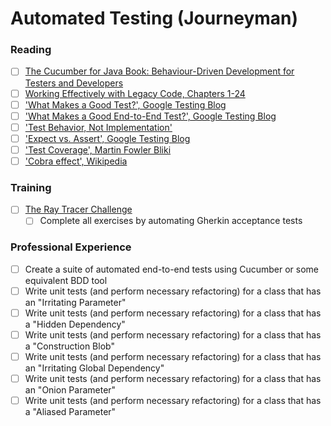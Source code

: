 # Automated Testing (Journeyman)

### Reading
- [ ] [The Cucumber for Java Book: Behaviour-Driven Development for Testers and Developers](https://www.amazon.com/dp/1941222293)
- [ ] [Working Effectively with Legacy Code, Chapters 1-24](https://www.amazon.com/Working-Effectively-Legacy-Michael-Feathers/dp/0131177052)
- [ ] ['What Makes a Good Test?', Google Testing Blog](https://testing.googleblog.com/2014/03/testing-on-toilet-what-makes-good-test.html)
- [ ] ['What Makes a Good End-to-End Test?', Google Testing Blog](https://testing.googleblog.com/2016/09/testing-on-toilet-what-makes-good-end.html)
- [ ] ['Test Behavior, Not Implementation'](https://testing.googleblog.com/2013/08/testing-on-toilet-test-behavior-not.html)
- [ ] ['Expect vs. Assert', Google Testing Blog](https://testing.googleblog.com/2008/07/tott-expect-vs-assert.html)
- [ ] ['Test Coverage', Martin Fowler Bliki](https://martinfowler.com/bliki/TestCoverage.html)
- [ ] ['Cobra effect', Wikipedia](https://en.wikipedia.org/wiki/Cobra_effect)

### Training
- [ ] [The Ray Tracer Challenge](https://www.amazon.com/Ray-Tracer-Challenge-Test-Driven-Renderer/dp/1680502719)
  - [ ] Complete all exercises by automating Gherkin acceptance tests

### Professional Experience
- [ ] Create a suite of automated end-to-end tests using Cucumber or some equivalent BDD tool
- [ ] Write unit tests (and perform necessary refactoring) for a class that has an "Irritating Parameter"
- [ ] Write unit tests (and perform necessary refactoring) for a class that has a "Hidden Dependency"
- [ ] Write unit tests (and perform necessary refactoring) for a class that has a "Construction Blob"
- [ ] Write unit tests (and perform necessary refactoring) for a class that has an "Irritating Global Dependency"
- [ ] Write unit tests (and perform necessary refactoring) for a class that has an "Onion Parameter"
- [ ] Write unit tests (and perform necessary refactoring) for a class that has a "Aliased Parameter"
